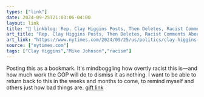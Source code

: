 ```yaml
---
types: ["link"]
date: 2024-09-25T21:03:06-04:00
layout: link
title: "🔗 linkblog: Rep. Clay Higgins Posts, Then Deletes, Racist Comments About Haitians'"
art_title: "Rep. Clay Higgins Posts, Then Deletes, Racist Comments About Haitians"
art_link: "https://www.nytimes.com/2024/09/25/us/politics/clay-higgins-haitians-springfield-ohio.html"
source: ["nytimes.com"]
tags: ["Clay Higgins","Mike Johnson","racism"]
---
```

Posting this as a bookmark. It's mindboggling how overtly racist
this is—and how much work the GOP will do to dismiss it as nothing. I want to be able to return back to this in the weeks and months to come, to remind myself and others just how bad things are. [gift link](https://www.nytimes.com/2024/09/25/us/politics/clay-higgins-haitians-springfield-ohio.html?unlocked_article_code=1.Nk4.-JMD.Y0VPGEZ9zQ2Q&smid=url-share)
